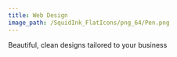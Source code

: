 ```yaml
---
title: Web Design
image_path: /SquidInk_FlatIcons/png_64/Pen.png
---
```


Beautiful, clean designs tailored to your business
